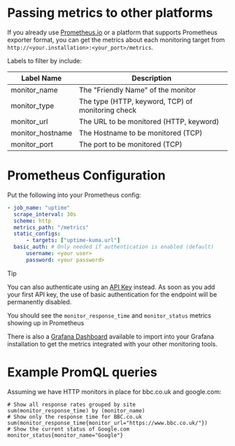 # Passing metrics to other platforms

If you already use [Prometheus.io](https://prometheus.io) or a platform that supports Prometheus exporter format, you can get the metrics about each monitoring target from `http://<your.installation>:<your_port>/metrics`.

Labels to filter by include:

| Label Name       | Description                                       |
| ---------------- | ------------------------------------------------- |
| monitor_name     | The "Friendly Name" of the monitor                |
| monitor_type     | The type (HTTP, keyword, TCP) of monitoring check |
| monitor_url      | The URL to be monitored (HTTP, keyword)           |
| monitor_hostname | The Hostname to be monitored (TCP)                |
| monitor_port     | The port to be monitored (TCP)                    |

# Prometheus Configuration

Put the following into your Prometheus config:

```yml
- job_name: "uptime"
  scrape_interval: 30s
  scheme: http
  metrics_path: "/metrics"
  static_configs:
      - targets: ["uptime-kuma.url"]
  basic_auth: # Only needed if authentication is enabled (default)
      username: <your user>
      password: <your password>

```
> [!TIP]
> You can also authenticate using an [API Key](API-Keys.md#authenticating-using-an-api-key) instead.
> As soon as you add your first API key, the use of basic authentication for the endpoint will be permanently disabled.

You should see the `monitor_response_time` and `monitor_status` metrics showing up in Prometheus

There is also a [Grafana Dashboard](https://github.com/louislam/uptime-kuma/tree/unofficial/grafana-dashboard) available to import into your Grafana installation to get the metrics integrated with your other monitoring tools.

# Example PromQL queries

Assuming we have HTTP monitors in place for bbc.co.uk and google.com:

```
# Show all response rates grouped by site
sum(monitor_response_time) by (monitor_name)
# Show only the response time for BBC.co.uk
sum(monitor_response_time{monitor_url="https://www.bbc.co.uk/"})
# Show the current status of Google.com
monitor_status{monitor_name="Google"}
```
